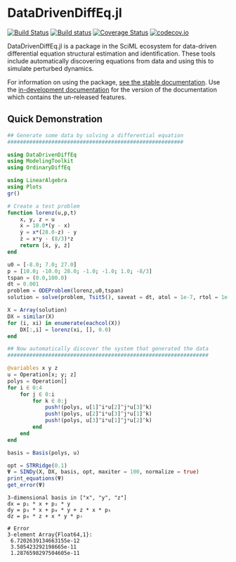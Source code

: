 # DataDrivenDiffEq.jl

[![Build Status](https://travis-ci.org/SciML/DataDrivenDiffEq.jl.svg?branch=master)](https://travis-ci.org/SciML/DataDrivenDiffEq.jl)
[![Build status](https://ci.appveyor.com/api/projects/status/29rskms03i48xxt1?svg=true)](https://ci.appveyor.com/project/ChrisRackauckas/datadrivendiffeq-jl)
[![Coverage Status](https://coveralls.io/repos/JuliaDiffEq/DataDrivenDiffEq.jl/badge.svg?branch=master&service=github)](https://coveralls.io/github/JuliaDiffEq/DataDrivenDiffEq.jl?branch=master)
[![codecov.io](http://codecov.io/github/JuliaDiffEq/DataDrivenDiffEq.jl/coverage.svg?branch=master)](http://codecov.io/github/JuliaDiffEq/DataDrivenDiffEq.jl?branch=master)

DataDrivenDiffEq.jl is a package in the SciML ecosystem for data-driven differential equation
structural estimation and identification. These tools include automatically discovering equations
from data and using this to simulate perturbed dynamics.

For information on using the package,
[see the stable documentation](https://datadriven.sciml.ai/stable/). Use the
[in-development documentation](https://datadriven.sciml.ai/dev/) for the version of
the documentation which contains the un-released features.

## Quick Demonstration

```julia
## Generate some data by solving a differential equation
########################################################

using DataDrivenDiffEq
using ModelingToolkit
using OrdinaryDiffEq

using LinearAlgebra
using Plots
gr()

# Create a test problem
function lorenz(u,p,t)
    x, y, z = u
    ẋ = 10.0*(y - x)
    ẏ = x*(28.0-z) - y
    ż = x*y - (8/3)*z
    return [ẋ, ẏ, ż]
end

u0 = [-8.0; 7.0; 27.0]
p = [10.0; -10.0; 28.0; -1.0; -1.0; 1.0; -8/3]
tspan = (0.0,100.0)
dt = 0.001
problem = ODEProblem(lorenz,u0,tspan)
solution = solve(problem, Tsit5(), saveat = dt, atol = 1e-7, rtol = 1e-8)

X = Array(solution)
DX = similar(X)
for (i, xi) in enumerate(eachcol(X))
    DX[:,i] = lorenz(xi, [], 0.0)
end

## Now automatically discover the system that generated the data
################################################################

@variables x y z
u = Operation[x; y; z]
polys = Operation[]
for i ∈ 0:4
    for j ∈ 0:i
        for k ∈ 0:j
            push!(polys, u[1]^i*u[2]^j*u[3]^k)
            push!(polys, u[2]^i*u[3]^j*u[1]^k)
            push!(polys, u[3]^i*u[1]^j*u[2]^k)
        end
    end
end

basis = Basis(polys, u)

opt = STRRidge(0.1)
Ψ = SINDy(X, DX, basis, opt, maxiter = 100, normalize = true)
print_equations(Ψ)
get_error(Ψ)
```

```
3-dimensional basis in ["x", "y", "z"]
dx = p₁ * x + p₂ * y
dy = p₃ * x + p₄ * y + z * x * p₅
dz = p₆ * z + x * y * p₇

# Error
3-element Array{Float64,1}:
 6.7202639134663155e-12
 3.505423292198665e-11
 1.2876598297504605e-11
```
